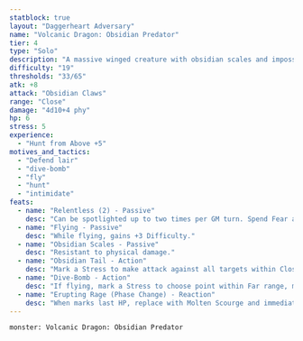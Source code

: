 ```yaml
---
statblock: true
layout: "Daggerheart Adversary"
name: "Volcanic Dragon: Obsidian Predator"
tier: 4
type: "Solo"
description: "A massive winged creature with obsidian scales and impossibly sharp claws."
difficulty: "19"
thresholds: "33/65"
atk: +8
attack: "Obsidian Claws"
range: "Close"
damage: "4d10+4 phy"
hp: 6
stress: 5
experience:
  - "Hunt from Above +5"
motives_and_tactics:
  - "Defend lair"
  - "dive-bomb"
  - "fly"
  - "hunt"
  - "intimidate"
feats:
  - name: "Relentless (2) - Passive"
    desc: "Can be spotlighted up to two times per GM turn. Spend Fear as usual to spotlight."
  - name: "Flying - Passive"
    desc: "While flying, gains +3 Difficulty."
  - name: "Obsidian Scales - Passive"
    desc: "Resistant to physical damage."
  - name: "Obsidian Tail - Action"
    desc: "Mark a Stress to make attack against all targets within Close range. Success: 4d6+4 physical damage, knocked to Far range and Vulnerable until next roll with Hope."
  - name: "Dive-Bomb - Action"
    desc: "If flying, mark a Stress to choose point within Far range, move there, attack all targets within Very Close range; on success, 2d10+6 physical, mark a Stress, lose a Hope."
  - name: "Erupting Rage (Phase Change) - Reaction"
    desc: "When marks last HP, replace with Molten Scourge and immediately spotlight."
---
```


```statblock
monster: Volcanic Dragon: Obsidian Predator
```